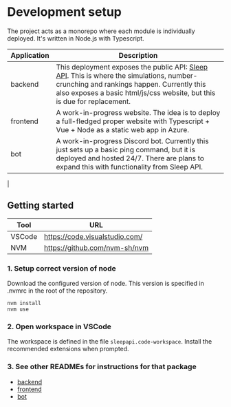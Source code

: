 # Development setup

The project acts as a monorepo where each module is individually deployed. It's written in Node.js with Typescript.

| Application | Description|
| - | -
| backend | This deployment exposes the public API: [Sleep API][sleepapi]. This is where the simulations, number-crunching and rankings happen. Currently this also exposes a basic html/js/css website, but this is due for replacement.
| frontend | A work-in-progress website. The idea is to deploy a full-fledged proper website with Typescript + Vue + Node as a static web app in Azure.
| bot | A work-in-progress Discord bot. Currently this just sets up a basic ping command, but it is deployed and hosted 24/7. There are plans to expand this with functionality from Sleep API.
|

## Getting started

| Tool   | URL                                               |
| ------ | ------------------------------------------------- |
| VSCode | <https://code.visualstudio.com/>                  |
| NVM    | <https://github.com/nvm-sh/nvm>                   |

### 1. Setup correct version of node

Download the configured version of node. This version is specified in .nvmrc in the root of the repository.

```
nvm install
nvm use
```

### 2. Open workspace in VSCode

The workspace is defined in the file `sleepapi.code-workspace`. Install the recommended extensions when prompted.

### 3. See other READMEs for instructions for that package
- [backend](./backend/README.md)
- [frontend](./frontend/README.md)
- [bot](./my-gaim/README.md)


[sleepapi]: https://sleepapi.azurewebsites.net/